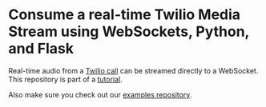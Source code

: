 # Consume a real-time Twilio Media Stream using WebSockets, Python, and Flask

Real-time audio from a [Twilio call](https://twilio.com/docs/voice) can be streamed directly to a WebSocket. This repository is part of a [tutorial](https://www.twilio.com/docs/voice/tutorials/consume-real-time-media-stream-using-websockets-python-and-flask).

Also make sure you check out our [examples repository](https://github.com/twilio/media-streams).

